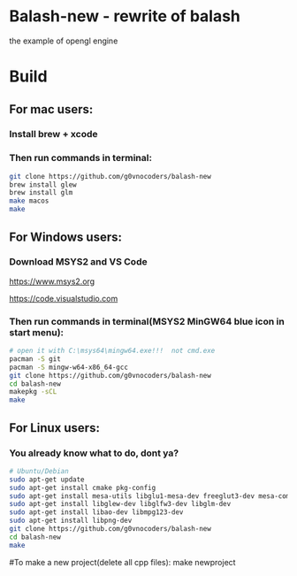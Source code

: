 # Balash-new - rewrite of balash
the example of opengl engine
# Build
## For mac users:
### Install brew + xcode
### Then run commands in terminal:
```bash
git clone https://github.com/g0vnocoders/balash-new
brew install glew
brew install glm
make macos
make
```
## For Windows users:
### Download MSYS2 and VS Code

https://www.msys2.org

https://code.visualstudio.com

### Then run commands in terminal(__MSYS2 MinGW64 blue icon in start menu__):
```bash
# open it with C:\msys64\mingw64.exe!!!  not cmd.exe
pacman -S git
pacman -S mingw-w64-x86_64-gcc
git clone https://github.com/g0vnocoders/balash-new
cd balash-new
makepkg -sCL
make
```


## For Linux users:
### You already know what to do, dont ya?
```bash
# Ubuntu/Debian
sudo apt-get update
sudo apt-get install cmake pkg-config
sudo apt-get install mesa-utils libglu1-mesa-dev freeglut3-dev mesa-common-dev
sudo apt-get install libglew-dev libglfw3-dev libglm-dev
sudo apt-get install libao-dev libmpg123-dev
sudo apt-get install libpng-dev
git clone https://github.com/g0vnocoders/balash-new
cd balash-new
make
```



#To make a new project(delete all cpp files):
make newproject
